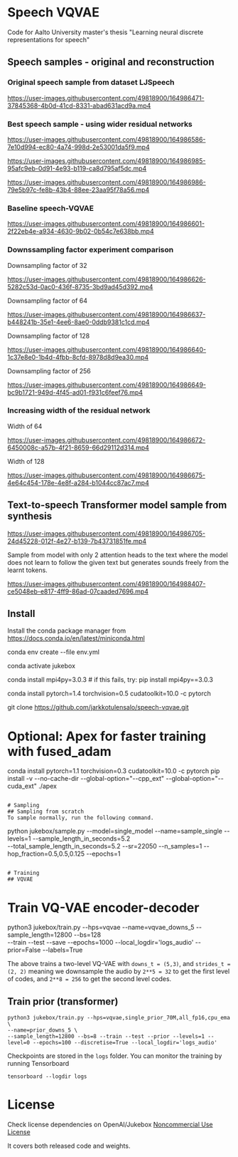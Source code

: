 # Speech VQVAE
Code for Aalto University master's thesis "Learning neural discrete representations for speech"

## Speech samples - original and reconstruction

### Original speech sample from dataset LJSpeech


https://user-images.githubusercontent.com/49818900/164986471-37845368-4b0d-41cd-8331-abad631acd9a.mp4


### Best speech sample - using wider residual networks


https://user-images.githubusercontent.com/49818900/164986586-7e10d994-ec80-4a74-998d-2e53001da5f9.mp4




https://user-images.githubusercontent.com/49818900/164986985-95afc9eb-0d91-4e93-b119-ca8d795af5dc.mp4



https://user-images.githubusercontent.com/49818900/164986986-79e5b97c-fe8b-43b4-88ee-23aa95f78a56.mp4




### Baseline speech-VQVAE



https://user-images.githubusercontent.com/49818900/164986601-2f22eb4e-a934-4630-9b02-0b54c7e638bb.mp4


### Downssampling factor experiment comparison

Downsampling factor of 32



https://user-images.githubusercontent.com/49818900/164986626-5282c53d-0ac0-436f-8735-3bd9ad45d392.mp4

Downsampling factor of 64


https://user-images.githubusercontent.com/49818900/164986637-b448241b-35e1-4ee6-8ae0-0ddb9381c1cd.mp4

Downsampling factor of 128


https://user-images.githubusercontent.com/49818900/164986640-1c37e8e0-1b4d-4fbb-8cfd-8978d8d9ea30.mp4


Downsampling factor of 256


https://user-images.githubusercontent.com/49818900/164986649-bc9b1721-949d-4f45-ad01-f931c6feef76.mp4


### Increasing width of the residual network

Width of 64


https://user-images.githubusercontent.com/49818900/164986672-6450008c-a57b-4f21-8659-66d29112d314.mp4

Width of 128


https://user-images.githubusercontent.com/49818900/164986675-4e64c454-178e-4e8f-a284-b1044cc87ac7.mp4


## Text-to-speech Transformer model sample from synthesis



https://user-images.githubusercontent.com/49818900/164986705-24d45228-012f-4e27-b139-7b43731851fe.mp4


Sample from model with only 2 attention heads to the text where the model does not learn to follow the given text but generates sounds freely from the learnt tokens.



https://user-images.githubusercontent.com/49818900/164988407-ce5048eb-e817-4ff9-86ad-07caaded7696.mp4



##  Install
Install the conda package manager from https://docs.conda.io/en/latest/miniconda.html    
    
conda env create --file env.yml

conda activate jukebox

conda install mpi4py=3.0.3 # if this fails, try: pip install mpi4py==3.0.3

conda install pytorch=1.4 torchvision=0.5 cudatoolkit=10.0 -c pytorch

git clone https://github.com/jarkkotulensalo/speech-vqvae.git
 
# Optional: Apex for faster training with fused_adam
conda install pytorch=1.1 torchvision=0.3 cudatoolkit=10.0 -c pytorch
pip install -v --no-cache-dir --global-option="--cpp_ext" --global-option="--cuda_ext" ./apex
```

# Sampling
## Sampling from scratch
To sample normally, run the following command.
``` 
python jukebox/sample.py --model=single_model --name=sample_single --levels=1 --sample_length_in_seconds=5.2 \
--total_sample_length_in_seconds=5.2 --sr=22050 --n_samples=1 --hop_fraction=0.5,0.5,0.125 --epochs=1
```

# Training
## VQVAE
```
# Train VQ-VAE encoder-decoder
python3 jukebox/train.py --hps=vqvae --name=vqvae_downs_5 --sample_length=12800 --bs=128 \
--train --test --save --epochs=1000 --local_logdir='logs_audio' --prior=False --labels=True

The above trains a two-level VQ-VAE with `downs_t = (5,3)`, and `strides_t = (2, 2)` meaning we downsample the audio by `2**5 = 32` to get the first level of codes, and `2**8 = 256` to get the second level codes.  

## Train prior (transformer)
```
python3 jukebox/train.py --hps=vqvae,single_prior_70M,all_fp16,cpu_ema \
--name=prior_downs_5 \
--sample_length=12800 --bs=8 --train --test --prior --levels=1 --level=0 --epochs=100 --discretise=True --local_logdir='logs_audio'
```

Checkpoints are stored in the `logs` folder. You can monitor the training by running Tensorboard
```
tensorboard --logdir logs
```

# License 
Check license dependencies on OpenAI/Jukebox
[Noncommercial Use License](./LICENSE) 

It covers both released code and weights. 

